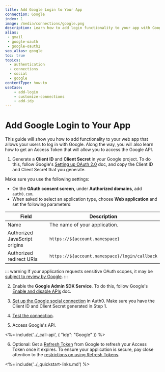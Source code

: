```yaml
---
title: Add Google Login to Your App
connection: Google
index: 1
image: /media/connections/google.png
description: Learn how to add login functionality to your app with Google. You will need to generate keys, copy these into your Auth0 settings, and enable the connection.
alias:
 - gmail
 - google-oauth
 - google-oauth2
seo_alias: google
toc: true
topics:
  - authentication
  - connections
  - social
  - google
contentType: how-to
useCase:
    - add-login
    - customize-connections
    - add-idp
---
```

# Add Google Login to Your App

This guide will show you how to add functionality to your web app that allows your users to log in with Google. Along the way, you will also learn how to get an Access Token that will allow you to access the Google API.

1. Generate a **Client ID** and **Client Secret** in your Google project. To do this, follow Google's [Setting up OAuth 2.0](https://support.google.com/googleapi/answer/6158849) doc, and copy the Client ID and Client Secret that you generate.

Make sure you use the following settings:

* On the **OAuth consent screen**, under **Authorized domains**, add `auth0.com`.
* When asked to select an application type, choose **Web application** and set the following parameters:

| Field | Description |
| - | - |
| Name | The name of your application. |
| Authorized JavaScript origins | `https://${account.namespace}` |
| Authorized redirect URIs | `https://${account.namespace}/login/callback` |

::: warning
If your application requests sensitive OAuth scopes, it may be [subject to review by Google](https://developers.google.com/apps-script/guides/client-verification).
:::

2. Enable the **Google Admin SDK Service**. To do this, follow Google's [Enable and disable APIs](https://support.google.com/googleapi/answer/6158841) doc.

3. [Set up the Google social connection](/connections/guides/set-up-connections-social) in Auth0. Make sure you have the Client ID and Client Secret generated in Step 1.

4. [Test the connection](/connections/guides/test-connections-social).

5. Access Google's API.

<%= include('../_call-api', {
  "idp": "Google"
}) %>

6. Optional: Get a [Refresh Token](/tokens/refresh-token/current#get-a-refresh-token) from Google to refresh your Access Token once it expires. To ensure your application is secure, pay close attention to the [restrictions on using Refresh Tokens](/tokens/refresh-token/current#restrictions-on-refresh-token-usage).

<%= include('../_quickstart-links.md') %>
